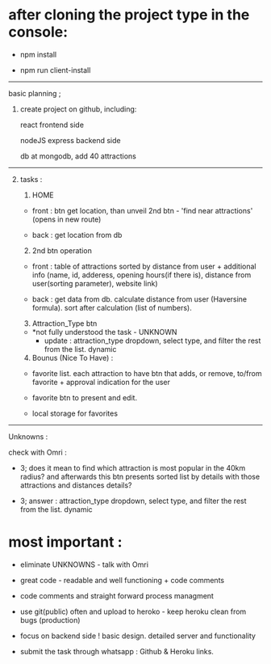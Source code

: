 # after cloning the project type in the console:

- npm install

- npm run client-install


--------------------------------------------------------

basic planning ;


1. create project on github, including:
    
    react frontend side
    
    nodeJS express backend side
    
    db at mongodb, add 40 attractions


--------------------------------------------------------

2. tasks :


    1. HOME

      - front : btn get location, than unveil 2nd btn - 'find near attractions' (opens in new route)

      - back : get location from db


    2. 2nd btn operation

      - front : table of attractions sorted by distance from user + additional info (name, id, adderess, opening hours(if there is), distance from user(sorting parameter), website link)

      - back : get data from db. calculate distance from user (Haversine formula). sort after calculation (list of numbers).


    3. Attraction_Type btn

      - *not fully understood the task - UNKNOWN 
          - update : attraction_type dropdown, select type, and filter the rest from the list. dynamic

    4. Bounus (Nice To Have) : 
    
      - favorite list. each attraction to have btn that adds, or remove, to/from favorite + approval indication for the user

      - favorite btn to present and edit.

      - local storage for favorites
 

--------------------------------------------------------

Unknowns :

check with Omri :
  
  - 3; does it mean to find which attraction is most popular in the 40km radius? and afterwards this btn presents sorted list by details with those attractions and distances details?

  - 3; answer : attraction_type dropdown, select type, and filter the rest from the list. dynamic


# most important :

* eliminate UNKNOWNS - talk with Omri

* great code - readable and well functioning + code comments

* code comments and straight forward process managment

* use git(public) often and upload to heroko - keep heroku clean from bugs (production)

* focus on backend side ! basic design. detailed server and functionality

* submit the task through whatsapp :  Github & Heroku links. 